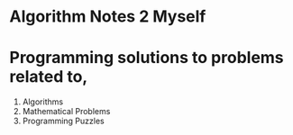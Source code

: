 # Algorithm Notes 2 Myself

# Programming solutions to problems related to,
1. Algorithms
2. Mathematical Problems
3. Programming Puzzles
